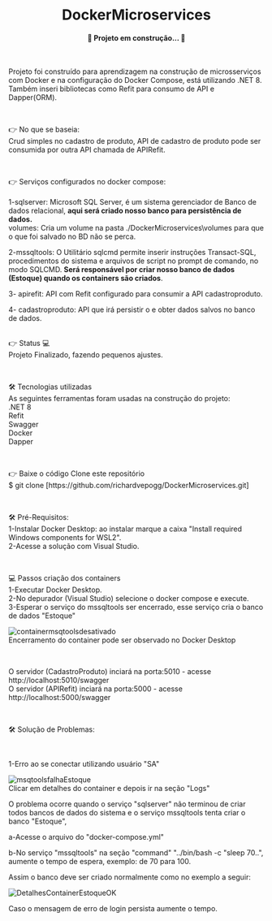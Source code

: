 <h1 align="center">DockerMicroservices</h1> 
<h4 align="center"> 🚧 Projeto em construção... 🚧</h4>

<br>
<p>Projeto foi construído para aprendizagem na construção de microsserviços com Docker e na configuração do Docker Compose, está utilizando .NET 8.
Também inseri bibliotecas como Refit para consumo de API e Dapper(ORM).</p>
<br>

<p> 👉 No que se baseia:
<br>
Crud simples no cadastro de produto, API de cadastro de produto pode ser consumida por outra API chamada de APIRefit.</p>
<br>

<p>👉 Serviços configurados no docker compose:
<br>
<br>
1-sqlserver: Microsoft SQL Server, é um sistema gerenciador de Banco de dados relacional, <b>aqui será criado nosso banco para persistência de dados.</b>
<br>
volumes: Cria um volume na pasta ./DockerMicroservices\volumes para que o que foi salvado no BD não se perca.
<br> 
  
2-mssqltools: O Utilitário sqlcmd permite inserir instruções Transact-SQL, procedimentos do sistema e arquivos de script no prompt de comando, no modo SQLCMD.
<b>Será responsável por criar nosso banco de dados (Estoque) quando os containers são criados</b>.
</p>

3- apirefit: API com Refit configurado para consumir a API cadastroproduto.
<br>

4- cadastroproduto: API que irá persistir o e obter dados salvos no banco de dados.
<br>
<br>
<p>👉 Status 💻
<br>
Projeto Finalizado, fazendo pequenos ajustes.</p>
<br>

<p>🛠 Tecnologias utilizadas
<br>
As seguintes ferramentas foram usadas na construção do projeto:
<br>
.NET 8
<br>
Refit
<br>
Swagger
<br>
Docker
<br>
Dapper
<br>
</p>

<br>
<p>👉 Baixe o código
Clone este repositório
<br>
$ git clone [https://github.com/richardvepogg/DockerMicroservices.git]
</p>
<br>

<p>🛠 Pré-Requisitos:
<br>
1-Instalar Docker Desktop: ao instalar marque a caixa "Install required Windows components for WSL2".
<br>  
2-Acesse a solução com Visual Studio.</p>
<br>

<p>💻 Passos criação dos containers
<br>  
1-Executar Docker Desktop.
<br>  
2-No depurador (Visual Studio) selecione o docker compose e execute.
<br>  
3-Esperar o serviço do mssqltools ser encerrado, esse serviço cria o banco de dados "Estoque"
<br>
  
![containermsqtoolsdesativado](https://github.com/richardvepogg/DockerMicroservices/assets/34971908/6689093b-d90a-480c-9034-aceae314d54f)
<br>
Encerramento do container pode ser observado no Docker Desktop
</p>
<br>
<p>O servidor (CadastroProduto) inciará na porta:5010 - acesse http://localhost:5010/swagger
 
<br>  
O servidor (APIRefit) inciará na porta:5000 - acesse http://localhost:5000/swagger</p>
<br>

<p>🛠 Solução de Problemas:</p> 
<br>
<p>1-Erro ao se conectar utilizando usuário "SA"</p>

![msqtoolsfalhaEstoque](https://github.com/richardvepogg/DockerMicroservices/assets/34971908/0a6da006-ebbd-472d-8b54-7d2c73d07d04)
<br>
Clicar em detalhes do container e depois ir na seção "Logs"
<br>
<p>O problema ocorre quando o serviço "sqlserver" não terminou de criar todos bancos de dados do sistema e o serviço mssqltools tenta criar o banco "Estoque",
<br>
<p>a-Acesse o arquivo do "docker-compose.yml"</p>
<p>b-No serviço "mssqltools" na seção "command" "../bin/bash -c "sleep 70..", aumente o tempo de espera, exemplo: de 70 para 100.</p>
<p>Assim o banco deve ser criado normalmente como no exemplo a seguir:</p>

![DetalhesContainerEstoqueOK](https://github.com/richardvepogg/DockerMicroservices/assets/34971908/e8231b66-ee4c-48f1-b27d-124baae87098)

<p>Caso o mensagem de erro de login persista aumente o tempo.<p>

